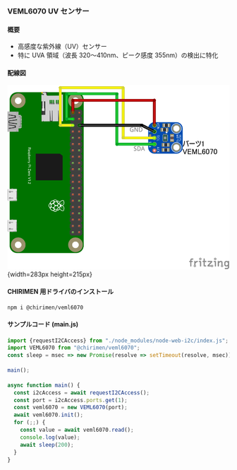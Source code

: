 ### VEML6070 UV センサー

#### 概要

* 高感度な紫外線（UV）センサー
* 特に UVA 領域（波長 320〜410nm、ピーク感度 355nm）の検出に特化

#### 配線図

![](./schematic.png "schematic"){width=283px height=215px}

#### CHIRIMEN 用ドライバのインストール

```shell
npm i @chirimen/veml6070
```

#### サンプルコード (main.js)

```javascript
import {requestI2CAccess} from "./node_modules/node-web-i2c/index.js";
import VEML6070 from "@chirimen/veml6070";
const sleep = msec => new Promise(resolve => setTimeout(resolve, msec));

main();

async function main() {
  const i2cAccess = await requestI2CAccess();
  const port = i2cAccess.ports.get(1);
  const veml6070 = new VEML6070(port);
  await veml6070.init();
  for (;;) {
    const value = await veml6070.read();
    console.log(value);
    await sleep(200);
  }
}
```

